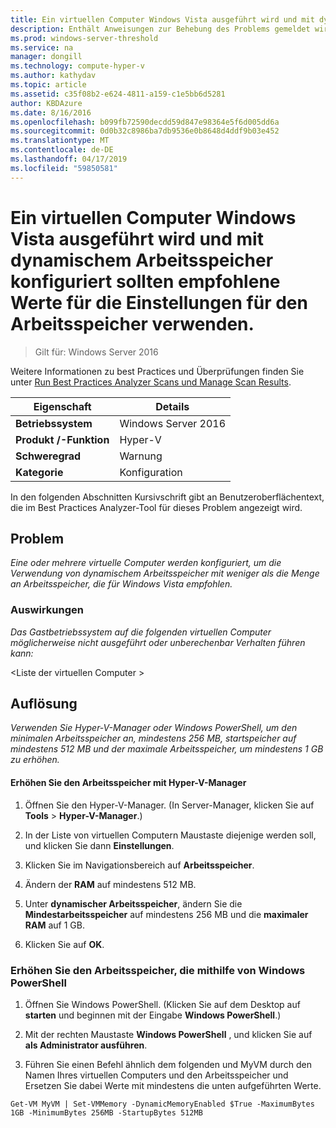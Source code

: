 ```yaml
---
title: Ein virtuellen Computer Windows Vista ausgeführt wird und mit dynamischem Arbeitsspeicher konfiguriert sollten empfohlene Werte für die Einstellungen für den Arbeitsspeicher verwenden.
description: Enthält Anweisungen zur Behebung des Problems gemeldet wird, die von dieser Best Practices Analyzer-Regel.
ms.prod: windows-server-threshold
ms.service: na
manager: dongill
ms.technology: compute-hyper-v
ms.author: kathydav
ms.topic: article
ms.assetid: c35f08b2-e624-4811-a159-c1e5bb6d5281
author: KBDAzure
ms.date: 8/16/2016
ms.openlocfilehash: b099fb72590decdd59d847e98364e5f6d005dd6a
ms.sourcegitcommit: 0d0b32c8986ba7db9536e0b8648d4ddf9b03e452
ms.translationtype: MT
ms.contentlocale: de-DE
ms.lasthandoff: 04/17/2019
ms.locfileid: "59850581"
---
```

# <a name="a-virtual-machine-running-windows-vista-and-configured-with-dynamic-memory-should-use-recommended-values-for-memory-settings"></a>Ein virtuellen Computer Windows Vista ausgeführt wird und mit dynamischem Arbeitsspeicher konfiguriert sollten empfohlene Werte für die Einstellungen für den Arbeitsspeicher verwenden.

>Gilt für: Windows Server 2016

Weitere Informationen zu best Practices und Überprüfungen finden Sie unter [Run Best Practices Analyzer Scans und Manage Scan Results](https://go.microsoft.com/fwlink/p/?LinkID=223177).  
  
|Eigenschaft|Details|  
|-|-|  
|**Betriebssystem**|Windows Server 2016|  
|**Produkt /-Funktion**|Hyper-V|  
|**Schweregrad**|Warnung|  
|**Kategorie**|Konfiguration|  
  
In den folgenden Abschnitten Kursivschrift gibt an Benutzeroberflächentext, die im Best Practices Analyzer-Tool für dieses Problem angezeigt wird.  
  
## <a name="issue"></a>Problem  
*Eine oder mehrere virtuelle Computer werden konfiguriert, um die Verwendung von dynamischem Arbeitsspeicher mit weniger als die Menge an Arbeitsspeicher, die für Windows Vista empfohlen.*  
  
### <a name="impact"></a>Auswirkungen  
*Das Gastbetriebssystem auf die folgenden virtuellen Computer möglicherweise nicht ausgeführt oder unberechenbar Verhalten führen kann:*  
  
\<Liste der virtuellen Computer >  
      
## <a name="resolution"></a>Auflösung  
*Verwenden Sie Hyper-V-Manager oder Windows PowerShell, um den minimalen Arbeitsspeicher an, mindestens 256 MB, startspeicher auf mindestens 512 MB und der maximale Arbeitsspeicher, um mindestens 1 GB zu erhöhen.*  
  
#### <a name="increase-memory-using-hyper-v-manager"></a>Erhöhen Sie den Arbeitsspeicher mit Hyper-V-Manager  
  
1.  Öffnen Sie den Hyper-V-Manager. (In Server-Manager, klicken Sie auf **Tools** > **Hyper-V-Manager**.)  
  
2.  In der Liste von virtuellen Computern Maustaste diejenige werden soll, und klicken Sie dann **Einstellungen**.  
  
3.  Klicken Sie im Navigationsbereich auf **Arbeitsspeicher**.  
  
4.  Ändern der **RAM** auf mindestens 512 MB.  
  
5.  Unter **dynamischer Arbeitsspeicher**, ändern Sie die **Mindestarbeitsspeicher** auf mindestens 256 MB und die **maximaler RAM** auf 1 GB.  
  
6.  Klicken Sie auf **OK**.  
  
### <a name="increase-memory-using-windows-powershell"></a>Erhöhen Sie den Arbeitsspeicher, die mithilfe von Windows PowerShell  
  
1.  Öffnen Sie Windows PowerShell. (Klicken Sie auf dem Desktop auf **starten** und beginnen mit der Eingabe **Windows PowerShell**.)  
  
2.  Mit der rechten Maustaste **Windows PowerShell** , und klicken Sie auf **als Administrator ausführen**.  
  
3.  Führen Sie einen Befehl ähnlich dem folgenden und MyVM durch den Namen Ihres virtuellen Computers und den Arbeitsspeicher und Ersetzen Sie dabei Werte mit mindestens die unten aufgeführten Werte.  
  
```  
Get-VM MyVM | Set-VMMemory -DynamicMemoryEnabled $True -MaximumBytes 1GB -MinimumBytes 256MB -StartupBytes 512MB  
```  
  


